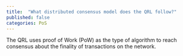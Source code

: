 ```yaml
---
title:  "What distributed consensus model does the QRL follow?"
published: false
categories: PoS
---
```

The QRL uses proof of Work (PoW) as the type of algorithm to reach consensus about the finality of transactions on the network.
